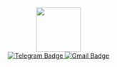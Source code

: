 <div id="header" align="center">
  <img src="https://i.giphy.com/media/v1.Y2lkPTc5MGI3NjExNDE0NWtqajVxY3dlMXN6NGY5cGpmcHg5Mmp3ZWhrNmloZjk3dnFqNiZlcD12MV9pbnRlcm5hbF9naWZfYnlfaWQmY3Q9dHM/hqU2KkjW5bE2v2Z7Q2/giphy.gif" width="100"/>
</div>

<div id="badges" align="center">
  <a href="https://t.me/UraKarpenkov">
  <img src="https://img.shields.io/badge/Telegram-blue?style=for-the-badge&logo=telegram&logoColor=white" alt="Telegram Badge"/>
    <a/>
  <a href="mailto:truloveu@gmail.com">
  <img src="https://img.shields.io/badge/Gmail-red?style=for-the-badge&logo=gmail&logoColor=white" alt="Gmail Badge"/>
    <a/>
</div>
